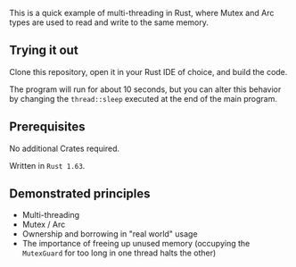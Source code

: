 This is a quick example of multi-threading in Rust, where Mutex and Arc types are used to
read and write to the same memory.

## Trying it out
Clone this repository, open it in your Rust IDE of choice, and build the code.

The program will run for about 10 seconds, but you can alter this behavior by changing the ``thread::sleep`` executed
at the end of the main program.

## Prerequisites
No additional Crates required.

Written in ``Rust 1.63``.

## Demonstrated principles
- Multi-threading
- Mutex / Arc
- Ownership and borrowing in "real world" usage
- The importance of freeing up unused memory (occupying the ``MutexGuard`` for too long in one thread halts the other)

